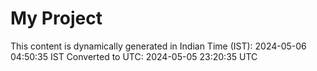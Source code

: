 # My Project

This content is dynamically generated in Indian Time (IST): 2024-05-06 04:50:35 IST
Converted to UTC: 2024-05-05 23:20:35 UTC
